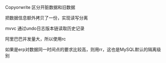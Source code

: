 Copyorwrite  区分开脏数据和旧数据

把数据信息额外拷贝了一份，实现读写分离

mvvc 通过undo日志版本链读取历史记录

阿里巴巴并发量大，所以使用rc

如果是erp对数据同一时间点的要求比较高，则用rr，这也是MySQL默认的隔离级别
